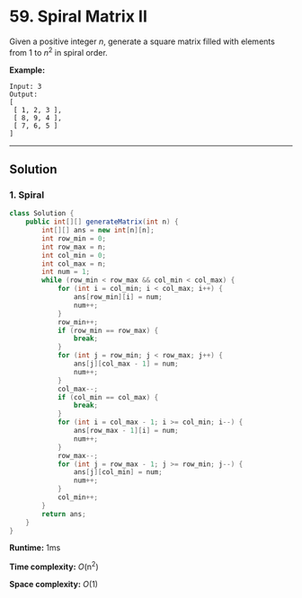 # 59. Spiral Matrix II

Given a positive integer *n*, generate a square matrix filled with elements from 1 to *n*<sup>2</sup> in spiral order.

**Example:**

```
Input: 3
Output:
[
 [ 1, 2, 3 ],
 [ 8, 9, 4 ],
 [ 7, 6, 5 ]
]
```

---

## Solution

### 1. Spiral

```java
class Solution {
    public int[][] generateMatrix(int n) {
        int[][] ans = new int[n][n];
        int row_min = 0;
        int row_max = n;
        int col_min = 0;
        int col_max = n;
        int num = 1;
        while (row_min < row_max && col_min < col_max) {
            for (int i = col_min; i < col_max; i++) {
                ans[row_min][i] = num;
                num++;
            }
            row_min++;
            if (row_min == row_max) {
                break;
            }
            for (int j = row_min; j < row_max; j++) {
                ans[j][col_max - 1] = num;
                num++;
            }
            col_max--;
            if (col_min == col_max) {
                break;
            }
            for (int i = col_max - 1; i >= col_min; i--) {
                ans[row_max - 1][i] = num;
                num++;
            }
            row_max--;
            for (int j = row_max - 1; j >= row_min; j--) {
                ans[j][col_min] = num;
                num++;
            }
            col_min++;
        }
        return ans;
    }
}
```

**Runtime:** 1ms

**Time complexity:** *O*(n<sup>2</sup>)

**Space complexity:** *O*(1)

